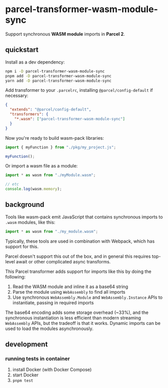 # parcel-transformer-wasm-module-sync

Support synchronous **WASM module** imports in **Parcel 2**.

## quickstart

Install as a dev dependency:

```bash
npm i -D parcel-transformer-wasm-module-sync
pnpm add -D parcel-transformer-wasm-module-sync
yarn add -D parcel-transformer-wasm-module-sync
```

Add transformer to your `.parcelrc`, installing `@parcel/config-default` if necessary:

```json
{
  "extends": "@parcel/config-default",
  "transformers": {
    "*.wasm": ["parcel-transformer-wasm-module-sync"]
  }
}
```

Now you're ready to build wasm-pack libraries:

```js
import { myFunction } from "./pkg/my_project.js";

myFunction();
```

Or import a wasm file as a module:

```js
import * as wasm from "./myModule.wasm";

// etc
console.log(wasm.memory);
```

## background

Tools like wasm-pack emit JavaScript that contains synchronous imports to `.wasm` modules, like this:

```js
import * as wasm from "./my_module.wasm";
```

Typically, these tools are used in combination with Webpack, which has support for this.

Parcel doesn't support this out of the box, and in general this requires top-level await or other complicated async transforms.

This Parcel transformer adds support for imports like this by doing the following:

1. Read the WASM module and inline it as a base64 string
2. Parse the module using `WebAssembly` to find all imports
3. Use synchronous `WebAssembly.Module` and `WebAssembly.Instance` APIs to instantiate, passing in required imports

The base64 encoding adds some storage overhead (~33%), and the synchronous instantiation is less efficient than modern streaming `WebAssembly` APIs, but the tradeoff is that it works. Dynamic imports can be used to load the modules asynchronously.

## development

### running tests in container

1. install Docker (with Docker Compose)
2. start Docker
3. `pnpm test`
